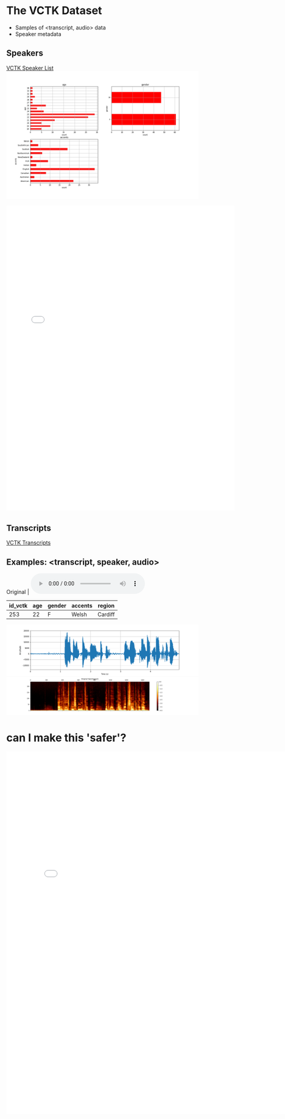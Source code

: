 # The VCTK Dataset

* Samples of <transcript, audio> data
* Speaker metadata

 

## Speakers
[VCTK Speaker List](vctk_speaker_metadata_csv.html)
![lf0](vctk/vctk_descriptive_age_etc.png)
<html>
<iframe style="border-style: none;" src="vctk_transcript_csv.html" height="800" width="600"></iframe>
</html>

## Transcripts
[VCTK Transcripts](vctk_transcript_csv.html)

## Examples: <transcript, speaker, audio>
Original | <audio src="vctk/samples/p255_367.wav" controls></audio> 

| id_vctk | age | gender | accents | region | 
 | --- | --- | --- | --- | --- |
 | 253 | 22 | F | Welsh | Cardiff |

![waveform](vctk/samples/wavplot_255_367.png)
![spectrogram](vctk/samples/wavplot_255_367_spectro.png)


# can I make this 'safer'?
<html>
<iframe style="border-style: none;" src="vctk_transcript_csv.html" height="950" width="800"></iframe>
</html>

